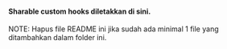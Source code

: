 #### Sharable custom hooks diletakkan di sini.

NOTE: Hapus file README ini jika sudah ada minimal 1 file yang ditambahkan dalam folder ini.